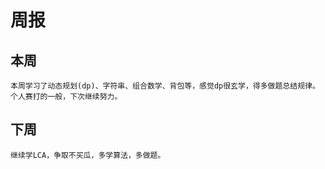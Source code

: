 # 周报

## 本周
	本周学习了动态规划(dp)、字符串、组合数学、背包等，感觉dp很玄学，得多做题总结规律。
	个人赛打的一般，下次继续努力。
	
## 下周
	继续学LCA，争取不买瓜，多学算法，多做题。

	


